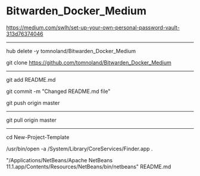 # Bitwarden_Docker_Medium

https://medium.com/swlh/set-up-your-own-personal-password-vault-313d76374046


---

hub delete -y tomnoland/Bitwarden_Docker_Medium

git clone https://github.com/tomnoland/Bitwarden_Docker_Medium


---

git add README.md

git commit -m "Changed README.md file"

git push origin master

---

git pull origin master

---

cd New-Project-Template

/usr/bin/open -a /System/Library/CoreServices/Finder.app .

"/Applications/NetBeans/Apache NetBeans 11.1.app/Contents/Resources/NetBeans/bin/netbeans" README.md

